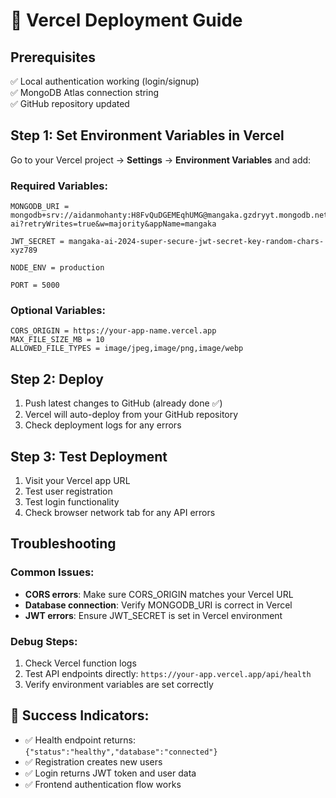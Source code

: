 # 🚀 Vercel Deployment Guide

## Prerequisites
✅ Local authentication working (login/signup)  
✅ MongoDB Atlas connection string  
✅ GitHub repository updated  

## Step 1: Set Environment Variables in Vercel

Go to your Vercel project → **Settings** → **Environment Variables** and add:

### Required Variables:
```
MONGODB_URI = mongodb+srv://aidanmohanty:H8FvQuDGEMEqhUMG@mangaka.gzdryyt.mongodb.net/mangaka-ai?retryWrites=true&w=majority&appName=mangaka

JWT_SECRET = mangaka-ai-2024-super-secure-jwt-secret-key-random-chars-xyz789

NODE_ENV = production

PORT = 5000
```

### Optional Variables:
```
CORS_ORIGIN = https://your-app-name.vercel.app
MAX_FILE_SIZE_MB = 10
ALLOWED_FILE_TYPES = image/jpeg,image/png,image/webp
```

## Step 2: Deploy
1. Push latest changes to GitHub (already done ✅)
2. Vercel will auto-deploy from your GitHub repository
3. Check deployment logs for any errors

## Step 3: Test Deployment
1. Visit your Vercel app URL
2. Test user registration
3. Test login functionality
4. Check browser network tab for any API errors

## Troubleshooting

### Common Issues:
- **CORS errors**: Make sure CORS_ORIGIN matches your Vercel URL
- **Database connection**: Verify MONGODB_URI is correct in Vercel
- **JWT errors**: Ensure JWT_SECRET is set in Vercel environment

### Debug Steps:
1. Check Vercel function logs
2. Test API endpoints directly: `https://your-app.vercel.app/api/health`
3. Verify environment variables are set correctly

## 🎉 Success Indicators:
- ✅ Health endpoint returns: `{"status":"healthy","database":"connected"}`
- ✅ Registration creates new users
- ✅ Login returns JWT token and user data
- ✅ Frontend authentication flow works